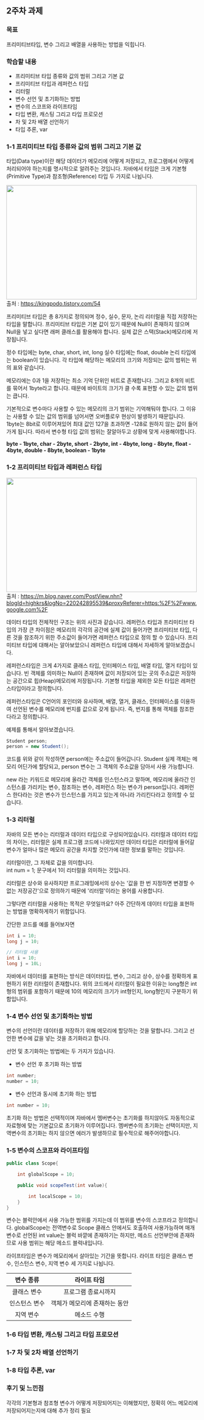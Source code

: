 ## 2주차 과제

### 목표
프리미티브타입, 변수 그리고 배열을 사용하는 방법을 익힙니다.
### 학습할 내용
- 프리미티브 타입 종류와 값의 범위 그리고 기본 값
- 프리미티브 타입과 레퍼런스 타입
- 리터럴
- 변수 선언 및 초기화하는 방법
- 변수의 스코프와 라이프타임
- 타입 변환, 캐스팅 그리고 타입 프로모션
- 차 및 2차 배열 선언하기
- 타입 추론, var

### 1-1 프리미티브 타입 종류와 값의 범위 그리고 기본 값
타입(Data type)이란 해당 데이터가 메모리에 어떻게 저장되고, 프로그램에서 어떻게 처리되어야 하는지를 명시적으로 알려주는 것입니다. 자바에서 타입은 크게 기본형(Primitive Type)과 참조형(Reference) 타입 두 가지로 나뉩니다.

<img src="https://t1.daumcdn.net/cfile/tistory/991A15355B6140F125" width="500" height="300"> <br>
출처 : <https://kingpodo.tistory.com/54>

프리미티브 타입은 총 8가지로 정의되며 정수, 실수, 문자, 논리 리터럴을 직접 저장하는 타입을 말합니다. 프리미티브 타입은 기본 값이 있기 때문에 Null이 존재하지 않으며 Null을 넣고 싶다면 래퍼 클래스를 활용해야 합니다. 실제 값은 스택(Stack)메모리에 저장됩니다.

정수 타입에는 byte, char, short, int, long 실수 타입에는 float, double 논리 타입에는 boolean이 있습니다. 각 타입에 해당하는 메모리의 크기와 저장되는 값의 범위는 위의 표와 같습니다.

메모리에는 0과 1을 저장하는 최소 기억 단위인 비트로 존재합니다. 그리고 8개의 비트를 묶어서 1byte라고 합니다. 때문에 바이트의 크기가 클 수록 표현할 수 있는 값의 범위는 큽니다.

기본적으로 변수마다 사용할 수 있는 메모리의 크기 범위는 기억해둬야 합니다. 그 이유는 사용할 수 있는 값의 범위를 넘어서면 오버플로우 현상이 발생하기 때문입니다. 1byte는 8bit로 이루어져있어 최대 값인 127을 초과하면 -128로 원하지 않는 값이 들어가게 됩니다. 따라서 변수형 타입 값의 범위는 잘알아두고 상황에 맞게 사용해야합니다.

**byte - 1byte, char - 2byte, short - 2byte, int - 4byte, long - 8byte, float - 4byte, double - 8byte, boolean - 1byte**

### 1-2 프리미티브 타입과 레퍼런스 타입
<img src="https://mblogthumb-phinf.pstatic.net/20150117_213/highkrs_1421425975864eM6G8_PNG/%B1%D7%B8%B21.png?type=w2" width="500" height="300"> <br>
출처 : <https://m.blog.naver.com/PostView.nhn?blogId=highkrs&logNo=220242895539&proxyReferer=https:%2F%2Fwww.google.com%2F>

데이터 타입의 전체적인 구조는 위의 사진과 같습니다. 레퍼런스 타입과 프리미티브 타입의 가장 큰 차이점은 메모리의 각각의 공간에 실제 값이 들어가면 프리미티브 타입, 다른 것을 참조하기 위한 주소값이 들어가면 레퍼런스 타입으로 정의 할 수 있습니다. 프리미티브 타입에 대해서는 알아보았으니 레퍼런스 타입에 대해서 자세하게 알아보겠습니다.

레퍼런스타입은 크게 4가지로 클래스 타입, 인터페이스 타입, 배열 타입, 열거 타입이 있습니다. 빈 객체를 의미하는 Null이 존재하며 값이 저장되어 있는 곳의 주소값은 저장하는 공간으로 힙(Heap)메모리에 저장됩니다. 기본형 타입을 제외한 모든 타입은 레퍼런스타입이라고 정의합니다.

레퍼런스타입은 C언어의 포인터와 유사하며, 배열, 열거, 클래스, 인터페이스를 이용하여 선언된 변수를 메모리에 번지를 값으로 갖게 됩니다. 즉, 번지를 통해 객체를 참조한다라고 정의합니다.

예제를 통해서 알아보겠습니다.
```Java
Student person;
person = new Student();
```
코드를 위와 같이 작성하면 person에는 주소값이 들어갑니다. Student 실제 객체는 메모리 어딘가에 할당되고, person 변수는 그 객체의 주소값을 담아서 사용 가능합니다.

new 라는 키워드로 메모리에 올라간 객체를 인스턴스라고 말하며, 메모리에 올라간 인스턴스를 가리키는 변수, 참조하는 변수, 레퍼런스 하는 변수가 person입니다. 레퍼런스 한다라는 것은 변수가 인스턴스를 가지고 있는게 아니라 가리킨다라고 정의할 수 있습니다.

### 1-3 리터럴
자바의 모든 변수는 리터럴과 데이터 타입으로 구성되어있습니다. 리터럴과 데이터 타입의 차이는, 리터럴은 실제 프로그램 코드에 나와있지만 데이터 타입은 리터럴에 들어갈 변수가 얼마나 많은 메모리 공간을 차지할 것인가에 대한 정보를 말하는 것입니다.

리터럴이란, 그 자체로 값을 의미합니다.   
int num = 1; 문구에서 1이 리터럴을 의미하는 것입니다.

리터럴은 상수와 유사하지만 프로그래밍에서의 상수는 '값을 한 번 지정하면 변경할 수 없는 저장공간'으로 정의하기 때문에 '리터럴'이라는 용어를 사용합니다.

그렇다면 리터럴을 사용하는 목적은 무엇일까요? 아주 간단하게 데이터 타입을 표현하는 방법을 명확하게하기 위함입니다.

간단한 코드를 예를 들어보자면
```java
int i = 10;
long j = 10;

// 리터럴 사용
int i = 10;
long j = 10L;
```
자바에서 데이터를 표현하는 방식은 데이터타입, 변수, 그리고 상수, 상수를 정확하게 표현하기 위한 리터럴이 존재합니다. 위의 코드에서 리터럴이 필요한 이유는 long형은 int형의 범위를 포함하기 때문에 10의 메모리의 크기가 int형인지, long형인지 구분하기 위함입니다.

### 1-4 변수 선언 및 초기화하는 방법
변수의 선언이란 데이터를 저장하기 위해 메모리에 할당하는 것을 말합니다. 그리고 선언한 변수에 값을 넣는 것을 초기화라고 합니다.

선언 및 초기화하는 방법에는 두 가지가 있습니다.
- 변수 선언 후 초기화 하는 방법
```java
int number;
number = 10;
```
- 변수 선언과 동시에 초기화 하는 방법
```java
int number = 10;
```
초기화 하는 방법은 선택적이며 자바에서 멤버변수는 초기화를 하지않아도 자동적으로 자료형에 맞는 기본값으로 초기화가 이루어집니다. 멤버변수의 초기화는 선택이지만, 지역변수의 초기화는 하지 않으면 에러가 발생하므로 필수적으로 해주어야합니다.

### 1-5 변수의 스코프와 라이프타임

```java
public class Scope{

    int globalScope = 10;   

    public void scopeTest(int value){  

        int localScope = 10;
    }
}
```
변수는 블럭안에서 사용 가능한 범위를 가지는데 이 범위를 변수의 스코프라고 정의합니다. globalScope는 전역변수로 Scope 클래스 안에서도 호출하여 사용가능하며 매개변수로 선언된 int value는 블럭 바깥에 존재하기는 하지만, 메소드 선언부안에 존재하므로 사용 범위는 해당 메소드 블럭내입니다.

라이프타임은 변수가 메모리에서 살아있는 기간을 뜻합니다. 라이프 타임은 클래스 변수, 인스턴스 변수, 지역 변수 세 가지로 나뉩니다.

|변수 종류|라이프 타임|
|:---:|:-----:|
|클래스 변수|프로그램 종료시까지|
|인스턴스 변수|객체가 메모리에 존재하는 동안|
|지역 변수|메소드 수행|

### 1-6 타입 변환, 캐스팅 그리고 타입 프로모션


### 1-7 차 및 2차 배열 선언하기
### 1-8 타입 추론, var

### 후기 및 느낀점
각각의 기본형과 참조형 변수가 어떻게 저장되어지는 이해했지만, 정확히 어느 메모리에 저장되어지는지에 대해 추가 정리 필요
